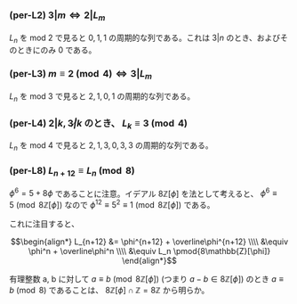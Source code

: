 ### (per-L2) $3 | m \Leftrightarrow 2 | L_m$
$L_{n}$ を mod 2 で見ると $0, 1, 1$ の周期的な列である。これは $3|n$ のとき、およびそのときにのみ 0 である。

### (per-L3) $m \equiv 2 \pmod{4} \Leftrightarrow 3 | L_m$
$L_{n}$ を mod 3 で見ると $2, 1, 0, 1$ の周期的な列である。

### (per-L4) $2 | k, 3 \not | k$ のとき、 $L_{k} \equiv 3 \pmod{4}$

$L_{n}$ を mod 4 で見ると $2, 1, 3, 0, 3, 3$ の周期的な列である。

### (per-L8) $L_{n+12} \equiv L_n \pmod{8}$
$\phi^6 = 5 + 8\phi$ であることに注意。イデアル $8\mathbb{Z}[\phi]$ を法として考えると、 $\phi^6 \equiv 5 \pmod{8\mathbb{Z}[\phi]}$ なので $\phi^{12} \equiv 5^2 \equiv 1 \pmod{8\mathbb{Z}[\phi]}$ である。

これに注目すると、

$$\begin{align*}
L_{n+12} &= \phi^{n+12} + \overline\phi^{n+12} \\\\
&\equiv \phi^n + \overline\phi^n \\\\
&\equiv L_n \pmod{8\mathbb{Z}[\phi]}
\end{align*}$$

有理整数 a, b に対して $a \equiv b \pmod{8\mathbb{Z}[\phi]}$ (つまり $a - b \in 8\mathbb{Z}[\phi]$) のとき $a \equiv b \pmod 8$ であることは、 $8\mathbb{Z}[\phi] \cap \mathbb{Z} = 8\mathbb{Z}$ から明らか。

